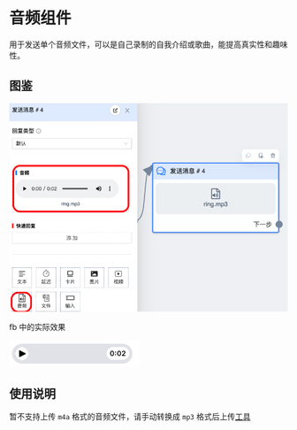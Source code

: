 # 音频组件

用于发送单个音频文件，可以是自己录制的自我介绍或歌曲，能提高真实性和趣味性。


## 图鉴

![audio](../../../imgs/audio.png)

fb 中的实际效果

![audio_in_messenger](../../../imgs/audio_in_messenger.png)

## 使用说明

暂不支持上传 `m4a` 格式的音频文件，请手动转换成 `mp3` 格式后上传[工具](https://cloudconvert.com/m4a-to-mp3)